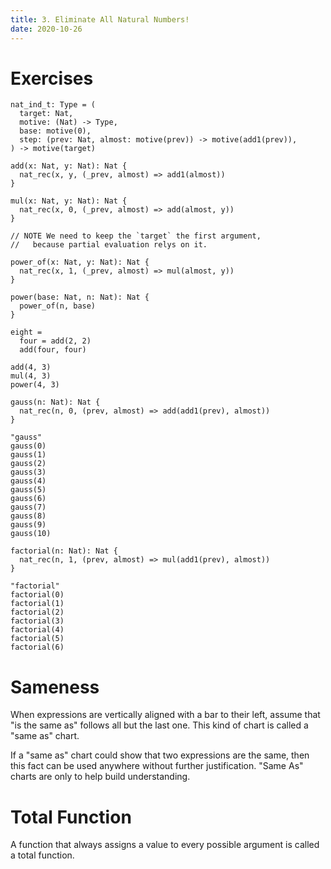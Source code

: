 ```yaml
---
title: 3. Eliminate All Natural Numbers!
date: 2020-10-26
---
```


# Exercises

``` cicada
nat_ind_t: Type = (
  target: Nat,
  motive: (Nat) -> Type,
  base: motive(0),
  step: (prev: Nat, almost: motive(prev)) -> motive(add1(prev)),
) -> motive(target)

add(x: Nat, y: Nat): Nat {
  nat_rec(x, y, (_prev, almost) => add1(almost))
}

mul(x: Nat, y: Nat): Nat {
  nat_rec(x, 0, (_prev, almost) => add(almost, y))
}

// NOTE We need to keep the `target` the first argument,
//   because partial evaluation relys on it.

power_of(x: Nat, y: Nat): Nat {
  nat_rec(x, 1, (_prev, almost) => mul(almost, y))
}

power(base: Nat, n: Nat): Nat {
  power_of(n, base)
}

eight =
  four = add(2, 2)
  add(four, four)

add(4, 3)
mul(4, 3)
power(4, 3)

gauss(n: Nat): Nat {
  nat_rec(n, 0, (prev, almost) => add(add1(prev), almost))
}

"gauss"
gauss(0)
gauss(1)
gauss(2)
gauss(3)
gauss(4)
gauss(5)
gauss(6)
gauss(7)
gauss(8)
gauss(9)
gauss(10)

factorial(n: Nat): Nat {
  nat_rec(n, 1, (prev, almost) => mul(add1(prev), almost))
}

"factorial"
factorial(0)
factorial(1)
factorial(2)
factorial(3)
factorial(4)
factorial(5)
factorial(6)
```

# Sameness

When expressions are vertically aligned with a bar to their left,
assume that "is the same as" follows all but the last one.
This kind of chart is called a "same as" chart.

If a "same as" chart could show that two expressions are the same,
then this fact can be used anywhere without further justification.
"Same As" charts are only to help build understanding.

# Total Function

A function that always assigns a value to every
possible argument is called a total function.
